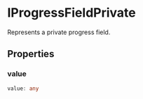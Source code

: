 # IProgressFieldPrivate

Represents a private progress field.

## Properties

### value

```ts
value: any
```
